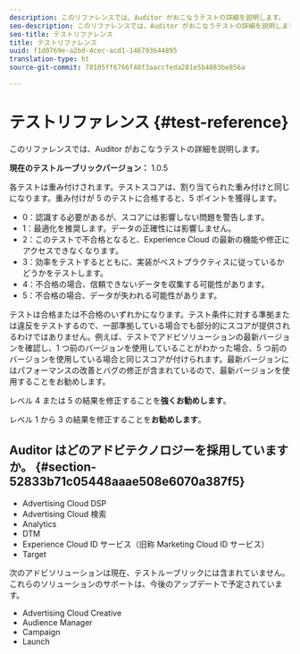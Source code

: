 ```yaml
---
description: このリファレンスでは、Auditor がおこなうテストの詳細を説明します。
seo-description: このリファレンスでは、Auditor がおこなうテストの詳細を説明します。
seo-title: テストリファレンス
title: テストリファレンス
uuid: f1d0769e-a2bd-4cec-acd1-146793644895
translation-type: ht
source-git-commit: 78105ff6766f48f3aaccfeda281e5b4883be856a

---
```



# テストリファレンス {#test-reference}

このリファレンスでは、Auditor がおこなうテストの詳細を説明します。

**現在のテストルーブリックバージョン：** 1.0.5

各テストは重み付けされます。テストスコアは、割り当てられた重み付けと同じになります。重み付けが 5 のテストに合格すると、5 ポイントを獲得します。

* 0：認識する必要があるが、スコアには影響しない問題を警告します。
* 1：最適化を推奨します。データの正確性には影響しません。
* 2：このテストで不合格となると、Experience Cloud の最新の機能や修正にアクセスできなくなります。
* 3：効率をテストするとともに、実装がベストプラクティスに従っているかどうかをテストします。
* 4：不合格の場合、信頼できないデータを収集する可能性があります。
* 5：不合格の場合、データが失われる可能性があります。

テストは合格または不合格のいずれかになります。テスト条件に対する準拠または違反をテストするので、一部準拠している場合でも部分的にスコアが提供されるわけではありません。例えば、テストでアドビソリューションの最新バージョンを確認し、1 つ前のバージョンを使用していることがわかった場合、5 つ前のバージョンを使用している場合と同じスコアが付けられます。最新バージョンにはパフォーマンスの改善とバグの修正が含まれているので、最新バージョンを使用することをお勧めします。

レベル 4 または 5 の結果を修正することを&#x200B;**強くお勧めします**。

レベル 1 から 3 の結果を修正することを&#x200B;**お勧めします**。

## Auditor はどのアドビテクノロジーを採用していますか。 {#section-52833b71c05448aaae508e6070a387f5}

* Advertising Cloud DSP
* Advertising Cloud 検索
* Analytics
* DTM
* Experience Cloud ID サービス（旧称 Marketing Cloud ID サービス）
* Target

次のアドビソリューションは現在、テストルーブリックには含まれていません。これらのソリューションのサポートは、今後のアップデートで予定されています。

* Advertising Cloud Creative
* Audience Manager
* Campaign
* Launch
